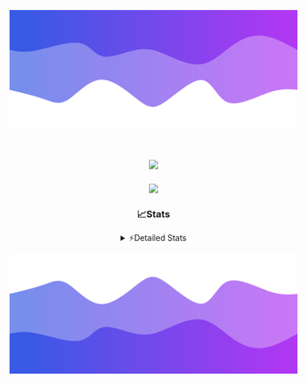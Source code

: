 ![Header](./header.png)
<div align="center">

<h1 align="center">
  <a href="https://git.io/typing-svg">
    <img src="https://readme-typing-svg.herokuapp.com/?lines=Hello,+There!+%F0%9F%91%8B;This+is+chicho.;Owner+on+Ocean;&center=true&size=25">
  </a>
</h1>
  
<p align="center">
  <img src="https://lanyard.cnrad.dev/api/852683595378196480" />
</p>

### 📈Stats
<details>
    <summary> ⚡Detailed Stats</summary>
    <br/>

<!--START_SECTION:waka-->
![Code Time](http://img.shields.io/badge/Code%20Time-614%20hrs%204%20mins-blue)

![Profile Views](http://img.shields.io/badge/Profile%20Views-1-blue)

**🐱 My GitHub Data** 

> 📦 59.5 kB Used in GitHub's Storage 
 > 
> 🏆 1 Contributions in the Year 2024
 > 
> 🚫 Not Opted to Hire
 > 
> 📜 13 Public Repositories 
 > 
> 🔑 8 Private Repositories 
 > 
**I'm a Night 🦉** 

```text
🌞 Morning                20 commits          █░░░░░░░░░░░░░░░░░░░░░░░░   05.52 % 
🌆 Daytime                40 commits          ███░░░░░░░░░░░░░░░░░░░░░░   11.05 % 
🌃 Evening                159 commits         ███████████░░░░░░░░░░░░░░   43.92 % 
🌙 Night                  143 commits         ██████████░░░░░░░░░░░░░░░   39.50 % 
```
📅 **I'm Most Productive on Tuesday** 

```text
Monday                   19 commits          █░░░░░░░░░░░░░░░░░░░░░░░░   05.25 % 
Tuesday                  103 commits         ███████░░░░░░░░░░░░░░░░░░   28.45 % 
Wednesday                69 commits          █████░░░░░░░░░░░░░░░░░░░░   19.06 % 
Thursday                 48 commits          ███░░░░░░░░░░░░░░░░░░░░░░   13.26 % 
Friday                   41 commits          ███░░░░░░░░░░░░░░░░░░░░░░   11.33 % 
Saturday                 31 commits          ██░░░░░░░░░░░░░░░░░░░░░░░   08.56 % 
Sunday                   51 commits          ████░░░░░░░░░░░░░░░░░░░░░   14.09 % 
```


📊 **This Week I Spent My Time On** 

```text
🕑︎ Time Zone: America/Argentina/Buenos_Aires

💬 Programming Languages: 
Python                   6 hrs 8 mins        ██████████░░░░░░░░░░░░░░░   39.24 % 
JavaScript               5 hrs 36 mins       █████████░░░░░░░░░░░░░░░░   35.85 % 
HTML                     2 hrs 15 mins       ████░░░░░░░░░░░░░░░░░░░░░   14.48 % 
Nginx configuration file 50 mins             █░░░░░░░░░░░░░░░░░░░░░░░░   05.41 % 
JSON                     29 mins             █░░░░░░░░░░░░░░░░░░░░░░░░   03.19 % 

🔥 Editors: 
VS Code                  15 hrs 38 mins      █████████████████████████   100.00 % 

🐱‍💻 Projects: 
Unknown Project          12 hrs 40 mins      ████████████████████░░░░░   81.00 % 
Backend                  2 hrs 6 mins        ███░░░░░░░░░░░░░░░░░░░░░░   13.52 % 
bot2                     36 mins             █░░░░░░░░░░░░░░░░░░░░░░░░   03.87 % 
bot                      15 mins             ░░░░░░░░░░░░░░░░░░░░░░░░░   01.61 % 

💻 Operating System: 
Windows                  15 hrs 38 mins      █████████████████████████   100.00 % 
```

**I Mostly Code in JavaScript** 

```text
JavaScript               10 repos            ████████░░░░░░░░░░░░░░░░░   32.26 % 
HTML                     6 repos             █████░░░░░░░░░░░░░░░░░░░░   19.35 % 
CSS                      4 repos             ███░░░░░░░░░░░░░░░░░░░░░░   12.90 % 
C#                       2 repos             ██░░░░░░░░░░░░░░░░░░░░░░░   06.45 % 
Batchfile                1 repo              █░░░░░░░░░░░░░░░░░░░░░░░░   03.23 % 
```




 Last Updated on 10/01/2024 12:24:08 UTC
<!--END_SECTION:waka-->
</details>

![Footer](./footer.png)
